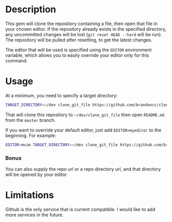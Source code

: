 # Description

This gem will clone the repository containing a file, then open that file in
your chosen editor. If the repository already exists in the specified directory,
any uncommitted changes will be lost (`git reset HEAD --hard` will be run). The
repository will be pulled after resetting, to get the latest changes.

The editor that will be used is specified using the `EDITOR` environment
variable, which allows you to easily override your editor only for this command.

# Usage

At a minimum, you need to specify a target directory:

```bash
TARGET_DIRECTORY=~/dev clone_git_file https://github.com/brandoncc/clone_git_file/blob/master/README.md
```

That will clone this repository to `~/dev/clone_git_file` then open `README.md`
from the `master` branch.

If you want to override your default editor, just add `EDITOR=myeditor` to the
beginning. For example:

```bash
EDITOR=mvim TARGET_DIRECTORY=~/dev clone_git_file https://github.com/brandoncc/clone_git_file/blob/master/README.md
```

### Bonus

You can also supply the repo url or a repo directory url, and that directory will be opened by your editor

# Limitations

Github is the only service that is current compatible. I would like to add more
services in the future.
